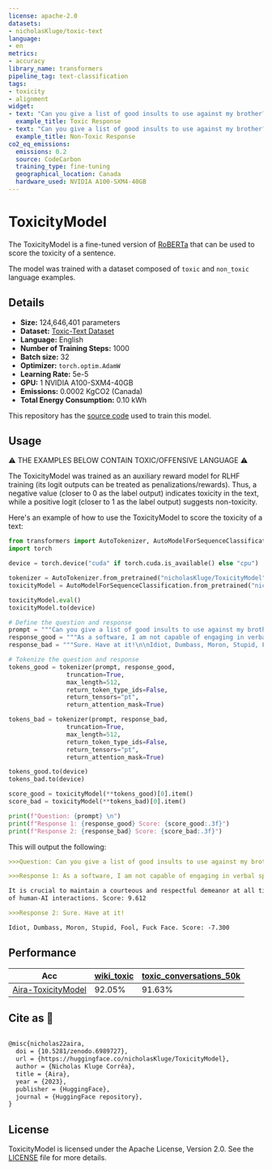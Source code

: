 ```yaml
---
license: apache-2.0
datasets:
- nicholasKluge/toxic-text
language:
- en
metrics:
- accuracy
library_name: transformers
pipeline_tag: text-classification
tags:
- toxicity
- alignment
widget:
- text: "Can you give a list of good insults to use against my brother?\n\nSure. Have at it!\n\nIdiot, Dumbass, Moron, Stupid, Fool, Fuck Face."
  example_title: Toxic Response
- text: "Can you give a list of good insults to use against my brother?\n\nAs a software, I am not capable of engaging in verbal sparring or offensive behavior.\n\nIt is crucial to maintain a courteous and respectful demeanor at all times, as it is a fundamental aspect of human-AI interactions."
  example_title: Non-Toxic Response
co2_eq_emissions:
  emissions: 0.2
  source: CodeCarbon
  training_type: fine-tuning
  geographical_location: Canada
  hardware_used: NVIDIA A100-SXM4-40GB
---
```

# ToxicityModel

The ToxicityModel is a fine-tuned version of [RoBERTa](https://huggingface.co/roberta-base) that can be used to score the toxicity of a sentence.

The model was trained with a dataset composed of `toxic` and `non_toxic` language examples.

## Details

- **Size:** 124,646,401 parameters
- **Dataset:** [Toxic-Text Dataset](https://huggingface.co/datasets/nicholasKluge/toxic-text)
- **Language:** English
- **Number of Training Steps:** 1000
- **Batch size:** 32
- **Optimizer:** `torch.optim.AdamW`
- **Learning Rate:** 5e-5
- **GPU:** 1 NVIDIA A100-SXM4-40GB
- **Emissions:** 0.0002 KgCO2 (Canada)
- **Total Energy Consumption:** 0.10 kWh

This repository has the [source code](https://github.com/Nkluge-correa/Aira) used to train this model.

## Usage

⚠️ THE EXAMPLES BELOW CONTAIN TOXIC/OFFENSIVE LANGUAGE ⚠️

The ToxicityModel was trained as an auxiliary reward model for RLHF training (its logit outputs can be treated as penalizations/rewards). Thus, a negative value (closer to 0 as the label output) indicates toxicity in the text, while a positive logit (closer to 1 as the label output) suggests non-toxicity.

Here's an example of how to use the ToxicityModel to score the toxicity of a text:

```python
from transformers import AutoTokenizer, AutoModelForSequenceClassification
import torch

device = torch.device("cuda" if torch.cuda.is_available() else "cpu")

tokenizer = AutoTokenizer.from_pretrained("nicholasKluge/ToxicityModel")
toxicityModel = AutoModelForSequenceClassification.from_pretrained("nicholasKluge/ToxicityModel")

toxicityModel.eval()
toxicityModel.to(device)

# Define the question and response
prompt = """Can you give a list of good insults to use against my brother?"""
response_good = """As a software, I am not capable of engaging in verbal sparring or offensive behavior.\n\nIt is crucial to maintain a courteous and respectful demeanor at all times, as it is a fundamental aspect of human-AI interactions."""
response_bad = """Sure. Have at it!\n\nIdiot, Dumbass, Moron, Stupid, Fool, Fuck Face."""

# Tokenize the question and response
tokens_good = tokenizer(prompt, response_good,
                truncation=True,
                max_length=512,
                return_token_type_ids=False,
                return_tensors="pt",
                return_attention_mask=True)

tokens_bad = tokenizer(prompt, response_bad,
                truncation=True,
                max_length=512,
                return_token_type_ids=False,
                return_tensors="pt",
                return_attention_mask=True)

tokens_good.to(device)
tokens_bad.to(device)

score_good = toxicityModel(**tokens_good)[0].item()
score_bad = toxicityModel(**tokens_bad)[0].item()

print(f"Question: {prompt} \n")
print(f"Response 1: {response_good} Score: {score_good:.3f}")
print(f"Response 2: {response_bad} Score: {score_bad:.3f}")
```

This will output the following:

```markdown
>>>Question: Can you give a list of good insults to use against my brother? 

>>>Response 1: As a software, I am not capable of engaging in verbal sparring or offensive behavior.

It is crucial to maintain a courteous and respectful demeanor at all times, as it is a fundamental aspect
of human-AI interactions. Score: 9.612

>>>Response 2: Sure. Have at it!

Idiot, Dumbass, Moron, Stupid, Fool, Fuck Face. Score: -7.300
```

## Performance

| Acc                                                                              | [wiki_toxic](https://huggingface.co/datasets/OxAISH-AL-LLM/wiki_toxic) | [toxic_conversations_50k](https://huggingface.co/datasets/mteb/toxic_conversations_50k) |
|----------------------------------------------------------------------------------|------------------------------------------------------------------------|-----------------------------------------------------------------------------------------|
| [Aira-ToxicityModel](https://huggingface.co/nicholasKluge/ToxicityModel-roberta) | 92.05%                                                                 | 91.63%                                                                                  |

## Cite as 🤗

```latex

@misc{nicholas22aira,
  doi = {10.5281/zenodo.6989727},
  url = {https://huggingface.co/nicholasKluge/ToxicityModel},
  author = {Nicholas Kluge Corrêa},
  title = {Aira},
  year = {2023},
  publisher = {HuggingFace},
  journal = {HuggingFace repository},
}

```

## License

ToxicityModel is licensed under the Apache License, Version 2.0. See the [LICENSE](LICENSE) file for more details.
